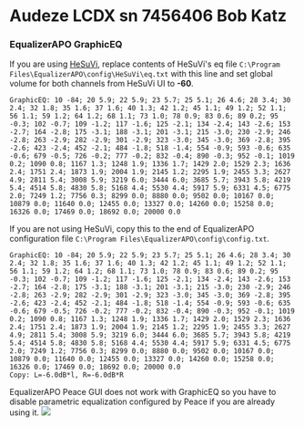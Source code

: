 # Audeze LCDX sn 7456406 Bob Katz
### EqualizerAPO GraphicEQ
If you are using [HeSuVi](https://sourceforge.net/projects/hesuvi/), replace contents of HeSuVi's eq file `C:\Program Files\EqualizerAPO\config\HeSuVi\eq.txt` with this line and set global volume for both channels from HeSuVi UI to **-60**.
```
GraphicEQ: 10 -84; 20 5.9; 22 5.9; 23 5.7; 25 5.1; 26 4.6; 28 3.4; 30 2.4; 32 1.8; 35 1.6; 37 1.6; 40 1.3; 42 1.2; 45 1.1; 49 1.2; 52 1.1; 56 1.1; 59 1.2; 64 1.2; 68 1.1; 73 1.0; 78 0.9; 83 0.6; 89 0.2; 95 -0.3; 102 -0.7; 109 -1.2; 117 -1.6; 125 -2.1; 134 -2.4; 143 -2.6; 153 -2.7; 164 -2.8; 175 -3.1; 188 -3.1; 201 -3.1; 215 -3.0; 230 -2.9; 246 -2.8; 263 -2.9; 282 -2.9; 301 -2.9; 323 -3.0; 345 -3.0; 369 -2.8; 395 -2.6; 423 -2.4; 452 -2.1; 484 -1.8; 518 -1.4; 554 -0.9; 593 -0.6; 635 -0.6; 679 -0.5; 726 -0.2; 777 -0.2; 832 -0.4; 890 -0.3; 952 -0.1; 1019 0.2; 1090 0.8; 1167 1.3; 1248 1.9; 1336 1.7; 1429 2.0; 1529 2.3; 1636 2.4; 1751 2.4; 1873 1.9; 2004 1.9; 2145 1.2; 2295 1.9; 2455 3.3; 2627 4.9; 2811 5.4; 3008 5.9; 3219 6.0; 3444 6.0; 3685 5.7; 3943 5.8; 4219 5.4; 4514 5.8; 4830 5.8; 5168 4.4; 5530 4.4; 5917 5.9; 6331 4.5; 6775 2.0; 7249 1.2; 7756 0.3; 8299 0.0; 8880 0.0; 9502 0.0; 10167 0.0; 10879 0.0; 11640 0.0; 12455 0.0; 13327 0.0; 14260 0.0; 15258 0.0; 16326 0.0; 17469 0.0; 18692 0.0; 20000 0.0
```
If you are not using HeSuVi, copy this to the end of EqualizerAPO configuration file `C:\Program Files\EqualizerAPO\config\config.txt`.
```
GraphicEQ: 10 -84; 20 5.9; 22 5.9; 23 5.7; 25 5.1; 26 4.6; 28 3.4; 30 2.4; 32 1.8; 35 1.6; 37 1.6; 40 1.3; 42 1.2; 45 1.1; 49 1.2; 52 1.1; 56 1.1; 59 1.2; 64 1.2; 68 1.1; 73 1.0; 78 0.9; 83 0.6; 89 0.2; 95 -0.3; 102 -0.7; 109 -1.2; 117 -1.6; 125 -2.1; 134 -2.4; 143 -2.6; 153 -2.7; 164 -2.8; 175 -3.1; 188 -3.1; 201 -3.1; 215 -3.0; 230 -2.9; 246 -2.8; 263 -2.9; 282 -2.9; 301 -2.9; 323 -3.0; 345 -3.0; 369 -2.8; 395 -2.6; 423 -2.4; 452 -2.1; 484 -1.8; 518 -1.4; 554 -0.9; 593 -0.6; 635 -0.6; 679 -0.5; 726 -0.2; 777 -0.2; 832 -0.4; 890 -0.3; 952 -0.1; 1019 0.2; 1090 0.8; 1167 1.3; 1248 1.9; 1336 1.7; 1429 2.0; 1529 2.3; 1636 2.4; 1751 2.4; 1873 1.9; 2004 1.9; 2145 1.2; 2295 1.9; 2455 3.3; 2627 4.9; 2811 5.4; 3008 5.9; 3219 6.0; 3444 6.0; 3685 5.7; 3943 5.8; 4219 5.4; 4514 5.8; 4830 5.8; 5168 4.4; 5530 4.4; 5917 5.9; 6331 4.5; 6775 2.0; 7249 1.2; 7756 0.3; 8299 0.0; 8880 0.0; 9502 0.0; 10167 0.0; 10879 0.0; 11640 0.0; 12455 0.0; 13327 0.0; 14260 0.0; 15258 0.0; 16326 0.0; 17469 0.0; 18692 0.0; 20000 0.0
Copy: L=-6.0dB*l, R=-6.0dB*R
```
EqualizerAPO Peace GUI does not work with GraphicEQ so you have to disable parametric equalization configured by Peace if you are already using it.
![](https://raw.githubusercontent.com/jaakkopasanen/AutoEq/master/results/Headphone.com/innerfidelity/onear/Audeze%20LCDX%20sn%207456406%20Bob%20Katz/Audeze%20LCDX%20sn%207456406%20Bob%20Katz.png)
